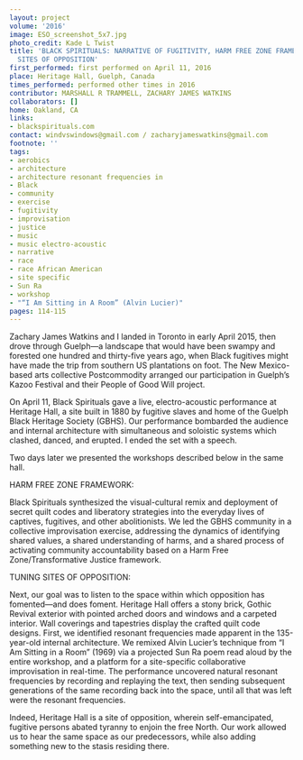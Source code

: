```yaml
---
layout: project
volume: '2016'
image: ESO_screenshot_5x7.jpg
photo_credit: Kade L Twist
title: 'BLACK SPIRITUALS: NARRATIVE OF FUGITIVITY, HARM FREE ZONE FRAMEWORK & TUNING
  SITES OF OPPOSITION'
first_performed: first performed on April 11, 2016
place: Heritage Hall, Guelph, Canada
times_performed: performed other times in 2016
contributor: MARSHALL R TRAMMELL, ZACHARY JAMES WATKINS
collaborators: []
home: Oakland, CA
links:
- blackspirituals.com
contact: windvswindows@gmail.com / zacharyjameswatkins@gmail.com
footnote: ''
tags:
- aerobics
- architecture
- architecture resonant frequencies in
- Black
- community
- exercise
- fugitivity
- improvisation
- justice
- music
- music electro-acoustic
- narrative
- race
- race African American
- site specific
- Sun Ra
- workshop
- "“I Am Sitting in A Room” (Alvin Lucier)"
pages: 114-115
---
```


Zachary James Watkins and I landed in Toronto in early April 2015, then drove through Guelph—a landscape that would have been swampy and forested one hundred and thirty-five years ago, when Black fugitives might have made the trip from southern US plantations on foot. The New Mexico-based arts collective Postcommodity arranged our participation in Guelph’s Kazoo Festival and their People of Good Will project.

On April 11, Black Spirituals gave a live, electro-acoustic performance at Heritage Hall, a site built in 1880 by fugitive slaves and home of the Guelph Black Heritage Society (GBHS). Our performance bombarded the audience and internal architecture with simultaneous and soloistic systems which clashed, danced, and erupted. I ended the set with a speech.

Two days later we presented the workshops described below in the same hall.

HARM FREE ZONE FRAMEWORK:

Black Spirituals synthesized the visual-cultural remix and deployment of secret quilt codes and liberatory strategies into the everyday lives of captives, fugitives, and other abolitionists. We led the GBHS community in a collective improvisation exercise, addressing the dynamics of identifying shared values, a shared understanding of harms, and a shared process of activating community accountability based on a Harm Free Zone/Transformative Justice framework.

TUNING SITES OF OPPOSITION:

Next, our goal was to listen to the space within which opposition has fomented—and does foment. Heritage Hall offers a stony brick, Gothic Revival exterior with pointed arched doors and windows and a carpeted interior. Wall coverings and tapestries display the crafted quilt code designs. First, we identified resonant frequencies made apparent in the 135-year-old internal architecture. We remixed Alvin Lucier’s technique from “I Am Sitting in a Room” (1969) via a projected Sun Ra poem read aloud by the entire workshop, and a platform for a site-specific collaborative improvisation in real-time. The performance uncovered natural resonant frequencies by recording and replaying the text, then sending subsequent generations of the same recording back into the space, until all that was left were the resonant frequencies.

Indeed, Heritage Hall is a site of opposition, wherein self-emancipated, fugitive persons abated tyranny to enjoin the free North. Our work allowed us to hear the same space as our predecessors, while also adding something new to the stasis residing there.

